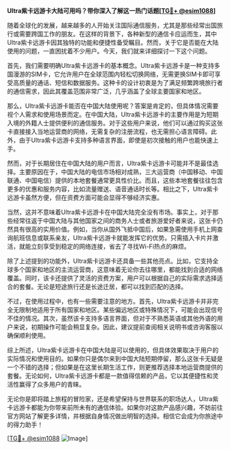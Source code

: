 **Ultra紫卡远游卡大陆可用吗？带你深入了解这一热门话题[[TG💪+ @esim1088](https://t.me/s/esim1088)]**

随着全球化的发展，越来越多的人开始关注国际通信服务，尤其是那些经常出国旅行或需要跨国工作的朋友。在这样的背景下，各种新型的通信卡应运而生，其中Ultra紫卡远游卡因其独特的功能和便捷性备受瞩目。然而，关于它是否能在大陆使用的问题，一直困扰着不少用户。今天，我们就来详细探讨一下这个问题。

首先，我们需要明确Ultra紫卡远游卡的基本概念。Ultra紫卡远游卡是一种支持多国漫游的SIM卡，它允许用户在全球范围内轻松切换网络，无需更换SIM卡即可享受高质量的通话、短信和数据服务。这种卡的设计初衷是为了满足频繁跨境旅行者的通信需求，因此其覆盖范围非常广泛，几乎涵盖了全球主要国家和地区。

那么，Ultra紫卡远游卡能否在中国大陆使用呢？答案是肯定的，但具体情况需要视个人需求和使用场景而定。在中国大陆，Ultra紫卡远游卡的主要作用是为短期入境的外籍人士提供便利的通信服务。对于这些用户来说，他们可以通过购买这张卡直接接入当地运营商的网络，无需复杂的注册流程，也无需担心语言障碍。此外，由于Ultra紫卡远游卡支持多种语言界面，即使是初次接触的用户也能快速上手。

然而，对于长期居住在中国大陆的用户而言，Ultra紫卡远游卡可能并不是最佳选择。主要原因在于，中国大陆的电信市场相对成熟，三大运营商（中国移动、中国联通、中国电信）提供的本地套餐通常更具性价比。而且，这些本地套餐往往包含更多的优惠和服务内容，比如流量赠送、语音通话时长等。相比之下，Ultra紫卡远游卡虽然方便，但在资费方面可能会显得不够经济实惠。

当然，这并不意味着Ultra紫卡远游卡在中国大陆完全没有市场。事实上，对于那些经常往返于中国大陆与其他国家之间的商务人士或者旅游爱好者来说，这张卡仍然具有很高的实用价值。例如，当你从国外飞抵中国后，如果急需使用手机上网查询航班信息或联系亲友，Ultra紫卡远游卡就能发挥它的优势。只需插入卡片并激活，就能立刻享受到稳定的网络连接，省去了寻找Wi-Fi热点的麻烦。

除了上述提到的功能外，Ultra紫卡远游卡还具备一些其他亮点。比如，它支持全球多个国家和地区的主流运营商，这意味着无论你去往哪里，都能找到合适的网络覆盖。同时，该卡还提供了灵活的资费方案，用户可以根据自己的实际需求选择适合的套餐。无论是短途旅行还是长途迁居，都可以找到匹配的选择。

不过，在使用过程中，也有一些需要注意的地方。首先，Ultra紫卡远游卡并非完全无限制地适用于所有国家和地区。某些偏远地区或特殊情况下，可能会出现信号不佳的情况。其次，虽然该卡支持多语言界面，但对于不熟悉英语或其他外语的用户来说，初期操作可能会稍显复杂。因此，建议提前查阅相关说明书或咨询客服以确保顺利使用。

综上所述，Ultra紫卡远游卡在中国大陆是可以使用的，但具体效果取决于用户的实际情况和使用目的。如果你只是偶尔来到中国大陆短期停留，那么这张卡无疑是一个不错的选择；但如果是在这里长期生活工作，则更推荐选择本地运营商提供的套餐。无论如何，Ultra紫卡远游卡都是一款值得信赖的产品，它以其便捷性和灵活性赢得了众多用户的青睐。

无论你是即将踏上旅程的冒险家，还是希望保持与世界联系的职场达人，Ultra紫卡远游卡都能为你带来前所未有的通信体验。如果你对这款产品感兴趣，不妨前往官方网站了解更多详情，并根据自身情况做出明智的选择。相信它会成为你旅途中的得力助手！

[[TG💪+ @esim1088](https://t.me/s/esim1088) ![Image](https://i.postimg.cc/4NQfJmqS/Snipaste-2025-05-13-00-14-12.png)]